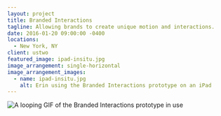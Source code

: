 ```yaml
---
layout: project
title: Branded Interactions
tagline: Allowing brands to create unique motion and interactions.
date: 2016-01-20 09:00:00 -0400
locations:
  - New York, NY
client: ustwo
featured_image: ipad-insitu.jpg
image_arrangement: single-horizontal
image_arrangement_images:
  - name: ipad-insitu.jpg
    alt: Erin using the Branded Interactions prototype on an iPad
---
```


<img data-src="{{ site.url }}/assets/projects/branded-interactions/branded-interactions-demo.gif" alt="A looping GIF of the Branded Interactions prototype in use">
